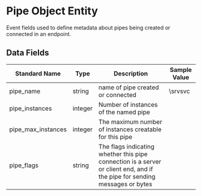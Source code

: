 # Pipe Object Entity
Event fields used to define metadata about pipes being created or connected in an endpoint.

## Data Fields
|Standard Name|Type|Description|Sample Value|
|---|---|---|---|
|pipe_name|string|name of pipe created or connected|\srvsvc|
| pipe_instances|integer|Number of instances of the named pipe||
| pipe_max_instances|integer|The maximum number of instances creatable for this pipe||
| pipe_flags|string|The flags indicating whether this pipe connection is a server or client end, and if the pipe for sending messages or bytes||

